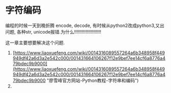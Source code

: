 # 字符编码

编程的时候一天到晚折腾 encode, decode, 有时候从python2改成python3,又出问题, 各种str, unicode报错.为什么!!!!!!!!!!!!!!!!!!!!!

这一章主要想要解决这个问题.

1. [https://www.liaoxuefeng.com/wiki/0014316089557264a6b348958f449949df42a6d3a2e542c000/001431664106267f12e9bef7ee14cf6a8776a479bdec9b9000](https://www.liaoxuefeng.com/wiki/0014316089557264a6b348958f449949df42a6d3a2e542c000/001431664106267f12e9bef7ee14cf6a8776a479bdec9b9000 "廖雪峰官方网站-Python教程-字符串和编码")
2. 




